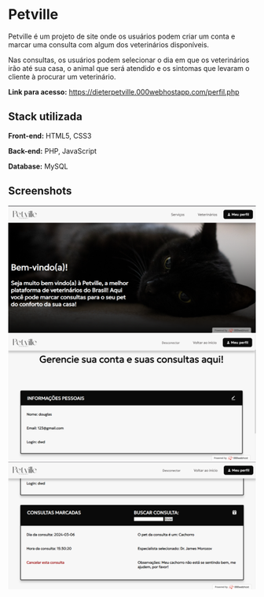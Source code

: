 
# Petville

Petville é um projeto de site onde os usuários podem criar um conta e marcar uma consulta com algum dos veterinários disponíveis.

Nas consultas, os usuários podem selecionar o dia em que os veterinários irão até sua casa, o animal que será atendido e os sintomas que levaram o cliente à procurar um veterinário.

**Link para acesso:** https://dieterpetville.000webhostapp.com/perfil.php


## Stack utilizada

**Front-end:** HTML5, CSS3

**Back-end:** PHP, JavaScript

**Database:** MySQL


## Screenshots

<img src="screenshots/Screenshot_1.png">
<img src="screenshots/Screenshot_2.png">
<img src="screenshots/Screenshot_3.png">
